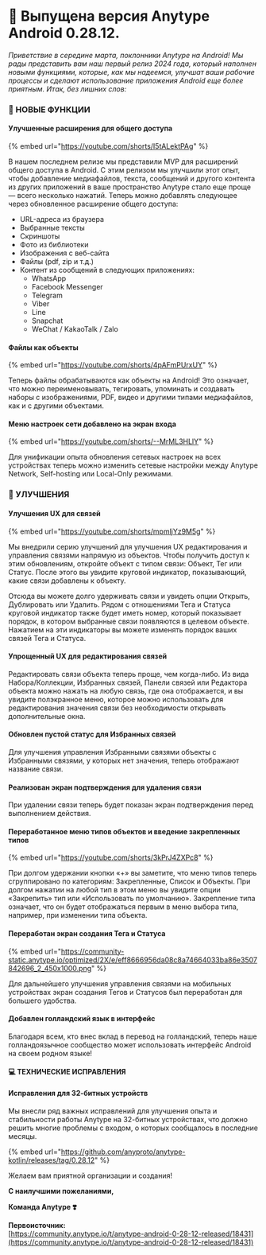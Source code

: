 # 📱 Выпущена версия Anytype Android 0.28.12.

_Приветствие в середине марта, поклонники Anytype на Android! Мы рады представить вам наш первый релиз 2024 года, который наполнен новыми функциями, которые, как мы надеемся, улучшат ваши рабочие процессы и сделают использование приложения Android еще более приятным. Итак, без лишних слов:_

### **💎 НОВЫЕ ФУНКЦИИ**

#### **Улучшенные расширения для общего доступа**

{% embed url="https://youtube.com/shorts/I5tALektPAg" %}

В нашем последнем релизе мы представили MVP для расширений общего доступа в Android. С этим релизом мы улучшили этот опыт, чтобы добавление медиафайлов, текста, сообщений и другого контента из других приложений в ваше пространство Anytype стало еще проще — всего несколько нажатий. Теперь можно добавлять следующее через обновленное расширение общего доступа:

* URL-адреса из браузера
* Выбранные тексты
* Скриншоты
* Фото из библиотеки
* Изображения с веб-сайта
* Файлы (pdf, zip и т.д.)
* Контент из сообщений в следующих приложениях:
  * WhatsApp
  * Facebook Messenger
  * Telegram
  * Viber
  * Line
  * Snapchat
  * WeChat / KakaoTalk / Zalo

#### **Файлы как объекты**

{% embed url="https://youtube.com/shorts/4pAFmPUrxUY" %}

Теперь файлы обрабатываются как объекты на Android! Это означает, что можно переименовывать, тегировать, упоминать и создавать наборы с изображениями, PDF, видео и другими типами медиафайлов, как и с другими объектами.

#### **Меню настроек сети добавлено на экран входа**

{% embed url="https://youtube.com/shorts/--MrML3HLlY" %}

Для унификации опыта обновления сетевых настроек на всех устройствах теперь можно изменить сетевые настройки между Anytype Network, Self-hosting или Local-Only режимами.

### **🚀 УЛУЧШЕНИЯ**

#### **Улучшения UX для связей**

{% embed url="https://youtube.com/shorts/mpmljYz9M5g" %}

Мы внедрили серию улучшений для улучшения UX редактирования и управления связями напрямую из объектов. Чтобы получить доступ к этим обновлениям, откройте объект с типом связи: Объект, Тег или Статус. После этого вы увидите круговой индикатор, показывающий, какие связи добавлены к объекту.

Отсюда вы можете долго удерживать связи и увидеть опции Открыть, Дублировать или Удалить. Рядом с отношениями Тега и Статуса круговой индикатор также будет иметь номер, который показывает порядок, в котором выбранные связи появляются в целевом объекте. Нажатием на эти индикаторы вы можете изменять порядок ваших связей Тега и Статуса.

#### **Упрощенный UX для редактирования связей**

Редактировать связи объекта теперь проще, чем когда-либо. Из вида Набора/Коллекции, Избранных связей, Панели связей или Редактора объекта можно нажать на любую связь, где она отображается, и вы увидите полэкранное меню, которое можно использовать для редактирования значения связи без необходимости открывать дополнительные окна.

#### **Обновлен пустой статус для Избранных связей**

Для улучшения управления Избранными связями объекты с Избранными связями, у которых нет значения, теперь отображают название связи.

#### **Реализован экран подтверждения для удаления связи**

При удалении связи теперь будет показан экран подтверждения перед выполнением действия.

#### **Переработанное меню типов объектов и введение закрепленных типов**

{% embed url="https://youtube.com/shorts/3kPrJ4ZXPc8" %}

При долгом удержании кнопки «+» вы заметите, что меню типов теперь сгруппировано по категориям: Закрепленные, Список и Объекты. При долгом нажатии на любой тип в этом меню вы увидите опции «Закрепить» тип или «Использовать по умолчанию». Закрепление типа означает, что он будет отображаться первым в меню выбора типа, например, при изменении типа объекта.

#### **Переработан экран создания Тега и Статуса**

{% embed url="https://community-static.anytype.io/optimized/2X/e/eff8666956da08c8a74664033ba86e3507842696_2_450x1000.png" %}

Для дальнейшего улучшения управления связями на мобильных устройствах экран создания Тегов и Статусов был переработан для большего удобства.

#### **Добавлен голландский язык в интерфейс**

Благодаря всем, кто внес вклад в перевод на голландский, теперь наше голландоязычное сообщество может использовать интерфейс Android на своем родном языке!

#### **💻 ТЕХНИЧЕСКИЕ ИСПРАВЛЕНИЯ**

#### **Исправления для 32-битных устройств**

Мы внесли ряд важных исправлений для улучшения опыта и стабильности работы Anytype на 32-битных устройствах, что должно решить многие проблемы с входом, о которых сообщалось в последние месяцы.

{% embed url="https://github.com/anyproto/anytype-kotlin/releases/tag/0.28.12" %}

Желаем вам приятной организации и создания!

**С наилучшими пожеланиями,**

**Команда Anytype ❣️**

**Первоисточник:**\
[https://community.anytype.io/t/anytype-android-0-28-12-released/18431](https://community.anytype.io/t/anytype-android-0-28-12-released/18431)
